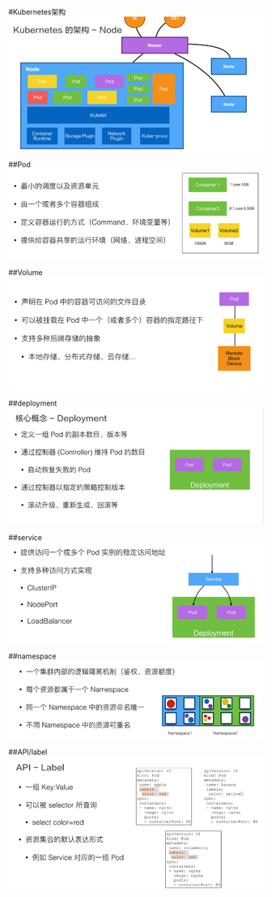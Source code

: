 #Kubernetes架构
![](img/.01_basis_idea/kube_structure.png)

##Pod
![](img/.01_basis_idea/pod.png)

##Volume
![](img/.01_basis_idea/volume.png)

##deployment
![](img/.01_basis_idea/deployment.png)

##service
![](img/.01_basis_idea/service.png)

##namespace
![](img/.01_basis_idea/namespace.png)

##API/label
![](img/.01_basis_idea/selector_label.png)

